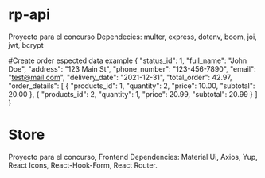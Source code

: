 # rp-api
Proyecto para el concurso
Dependecies: multer, express, dotenv, boom, joi, jwt, bcrypt 


#Create order espected data example
{
    "status_id": 1,
    "full_name": "John Doe",
    "address": "123 Main St",
    "phone_number": "123-456-7890",
    "email": "test@mail.com",
    "delivery_date": "2021-12-31",
    "total_order": 42.97,
    "order_details": [
        {
            "products_id": 1,
            "quantity": 2,
            "price": 10.00,
            "subtotal": 20.00
        },
        {
            "products_id": 2,
            "quantity": 1,
            "price": 20.99,
            "subtotal": 20.99
        }
    ]
}

# Store 
Proyecto para el concurso, Frontend 
Dependencies: Material Ui, Axios, Yup, React Icons, React-Hook-Form, React Router.
